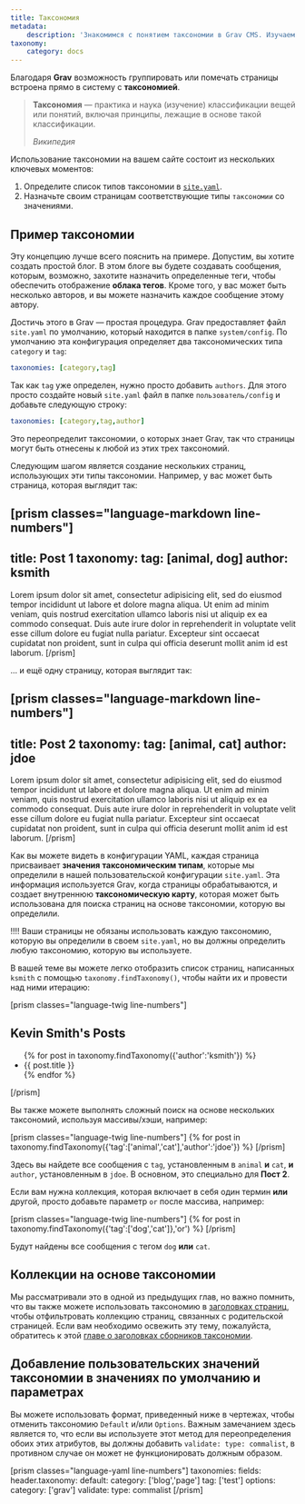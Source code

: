 ```yaml
---
title: Таксономия
metadata:
    description: 'Знакомимся с понятием таксономии в Grav CMS. Изучаем коллекции таксономий.'
taxonomy:
    category: docs
---
```


Благодаря **Grav** возможность группировать или помечать страницы встроена прямо в систему с **таксономией**.

> **Таксономия** — практика и наука (изучение) классификации вещей или понятий, включая принципы, лежащие в основе такой классификации.
>
> <cite>Википедия</cite>

Использование таксономии на вашем сайте состоит из нескольких ключевых моментов:

1. Определите список типов таксономии в [`site.yaml`](/basics/grav-configuration).
2. Назначьте своим страницам соответствующие типы `таксономии` со значениями.

## Пример таксономии

Эту концепцию лучше всего пояснить на примере. Допустим, вы хотите создать простой блог. В этом блоге вы будете создавать сообщения, которым, возможно, захотите назначить определенные теги, чтобы обеспечить отображение **облака тегов**. Кроме того, у вас может быть несколько авторов, и вы можете назначить каждое сообщение этому автору.

Достичь этого в Grav — простая процедура. Grav предоставляет файл `site.yaml` по умолчанию, который находится в папке `system/config`. По умолчанию эта конфигурация определяет два таксономических типа `category` и `tag`:

```yaml
taxonomies: [category,tag]
```

Так как `tag` уже определен, нужно просто добавить `authors`. Для этого просто создайте новый `site.yaml` файл в папке `пользователь/config` и добавьте следующую строку:

```yaml
taxonomies: [category,tag,author]
```

Это переопределит таксономии, о которых знает Grav, так что страницы могут быть отнесены к любой из этих трех таксономий.

Следующим шагом является создание нескольких страниц, использующих эти типы таксономии. Например, у вас может быть страница, которая выглядит так:

[prism classes="language-markdown line-numbers"]
---
title: Post 1
taxonomy:
    tag: [animal, dog]
    author: ksmith
---

Lorem ipsum dolor sit amet, consectetur adipisicing elit, sed do eiusmod
tempor incididunt ut labore et dolore magna aliqua. Ut enim ad minim veniam,
quis nostrud exercitation ullamco laboris nisi ut aliquip ex ea commodo
consequat. Duis aute irure dolor in reprehenderit in voluptate velit esse
cillum dolore eu fugiat nulla pariatur. Excepteur sint occaecat cupidatat non
proident, sunt in culpa qui officia deserunt mollit anim id est laborum.
[/prism]

... и ещё одну страницу, которая выглядит так:

[prism classes="language-markdown line-numbers"]
---
title: Post 2
taxonomy:
    tag: [animal, cat]
    author: jdoe
---

Lorem ipsum dolor sit amet, consectetur adipisicing elit, sed do eiusmod
tempor incididunt ut labore et dolore magna aliqua. Ut enim ad minim veniam,
quis nostrud exercitation ullamco laboris nisi ut aliquip ex ea commodo
consequat. Duis aute irure dolor in reprehenderit in voluptate velit esse
cillum dolore eu fugiat nulla pariatur. Excepteur sint occaecat cupidatat non
proident, sunt in culpa qui officia deserunt mollit anim id est laborum.
[/prism]


Как вы можете видеть в конфигурации YAML, каждая страница присваивает **значения** **таксономическим типам**, которые мы определили в нашей пользовательской конфигурации `site.yaml`. Эта информация используется Grav, когда страницы обрабатываются, и создает внутреннюю **таксономическую карту**, которая может быть использована для поиска страниц на основе таксономии, которую вы определили.

!!!! Ваши страницы не обязаны использовать каждую таксономию, которую вы определили в своем `site.yaml`, но вы должны определить любую таксономию, которую вы используете.

В вашей теме вы можете легко отобразить список страниц, написанных `ksmith` с помощью `taxonomy.findTaxonomy()`, чтобы найти их и провести над ними итерацию:

[prism classes="language-twig line-numbers"]
<h2>Kevin Smith's Posts</h2>
<ul>
{% for post in taxonomy.findTaxonomy({'author':'ksmith'}) %}
    <li>{{ post.title }}</li>
{% endfor %}
</ul>
[/prism]

Вы также можете выполнять сложный поиск на основе нескольких таксономий, используя массивы/хэши, например:

[prism classes="language-twig line-numbers"]
{% for post in taxonomy.findTaxonomy({'tag':['animal','cat'],'author':'jdoe'}) %}
[/prism]

Здесь вы найдете все сообщения с `tag`, установленным в `animal` **и** `cat`, **и** `author`, установленным в `jdoe`. В основном, это специально для **Пост 2**.

Если вам нужна коллекция, которая включает в себя один термин **или** другой, просто добавьте параметр `or` после массива, например:

[prism classes="language-twig line-numbers"]
{% for post in taxonomy.findTaxonomy({'tag':['dog','cat']},'or') %}
[/prism]

Будут найдены все сообщения с тегом `dog` **или** `cat`.


## Коллекции на основе таксономии

Мы рассматривали это в одной из предыдущих глав, но важно помнить, что вы также можете использовать таксономию в [заголовках страниц](../headers), чтобы отфильтровать коллекцию страниц, связанных с родительской страницей. Если вам необходимо освежить эту тему, пожалуйста, обратитесь к этой [главе о заголовках сборников таксономии](../collections).

## Добавление пользовательских значений таксономии в значениях по умолчанию и параметрах

Вы можете использовать формат, приведенный ниже в чертежах, чтобы отменить таксономию `Default` и/или `Options`. Важным замечанием здесь является то, что если вы используете этот метод для переопределения обоих этих атрибутов, вы должны добавить `validate: type: commalist`, в противном случае он может не функционировать должным образом.

[prism classes="language-yaml line-numbers"]
taxonomies:
  fields:
    header.taxonomy:
      default:
        category: ['blog','page']
        tag: ['test']
      options:
        category: ['grav']
      validate:
        type: commalist
[/prism]
